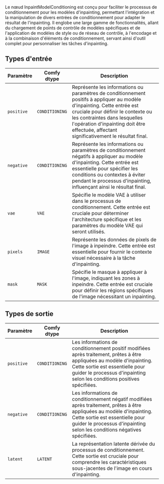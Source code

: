 
Le nœud InpaintModelConditioning est conçu pour faciliter le processus de conditionnement pour les modèles d'inpainting, permettant l'intégration et la manipulation de divers entrées de conditionnement pour adapter le résultat de l'inpainting. Il englobe une large gamme de fonctionnalités, allant du chargement de points de contrôle de modèles spécifiques et de l'application de modèles de style ou de réseau de contrôle, à l'encodage et à la combinaison d'éléments de conditionnement, servant ainsi d'outil complet pour personnaliser les tâches d'inpainting.

## Types d'entrée
| Paramètre | Comfy dtype        | Description |
|-----------|--------------------|-------------|
| `positive`| `CONDITIONING`     | Représente les informations ou paramètres de conditionnement positifs à appliquer au modèle d'inpainting. Cette entrée est cruciale pour définir le contexte ou les contraintes dans lesquelles l'opération d'inpainting doit être effectuée, affectant significativement le résultat final. |
| `negative`| `CONDITIONING`     | Représente les informations ou paramètres de conditionnement négatifs à appliquer au modèle d'inpainting. Cette entrée est essentielle pour spécifier les conditions ou contextes à éviter pendant le processus d'inpainting, influençant ainsi le résultat final. |
| `vae`     | `VAE`              | Spécifie le modèle VAE à utiliser dans le processus de conditionnement. Cette entrée est cruciale pour déterminer l'architecture spécifique et les paramètres du modèle VAE qui seront utilisés. |
| `pixels`  | `IMAGE`            | Représente les données de pixels de l'image à inpeindre. Cette entrée est essentielle pour fournir le contexte visuel nécessaire à la tâche d'inpainting. |
| `mask`    | `MASK`             | Spécifie le masque à appliquer à l'image, indiquant les zones à inpeindre. Cette entrée est cruciale pour définir les régions spécifiques de l'image nécessitant un inpainting. |

## Types de sortie

| Paramètre | Comfy dtype  | Description |
|-----------|--------------|-------------|
| `positive`| `CONDITIONING` | Les informations de conditionnement positif modifiées après traitement, prêtes à être appliquées au modèle d'inpainting. Cette sortie est essentielle pour guider le processus d'inpainting selon les conditions positives spécifiées. |
| `negative`| `CONDITIONING` | Les informations de conditionnement négatif modifiées après traitement, prêtes à être appliquées au modèle d'inpainting. Cette sortie est essentielle pour guider le processus d'inpainting selon les conditions négatives spécifiées. |
| `latent`  | `LATENT`     | La représentation latente dérivée du processus de conditionnement. Cette sortie est cruciale pour comprendre les caractéristiques sous-jacentes de l'image en cours d'inpainting. |